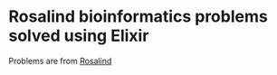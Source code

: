# Rosalind bioinformatics problems solved using Elixir

Problems are from [Rosalind](http://rosalind.info/problems/list-view/)
